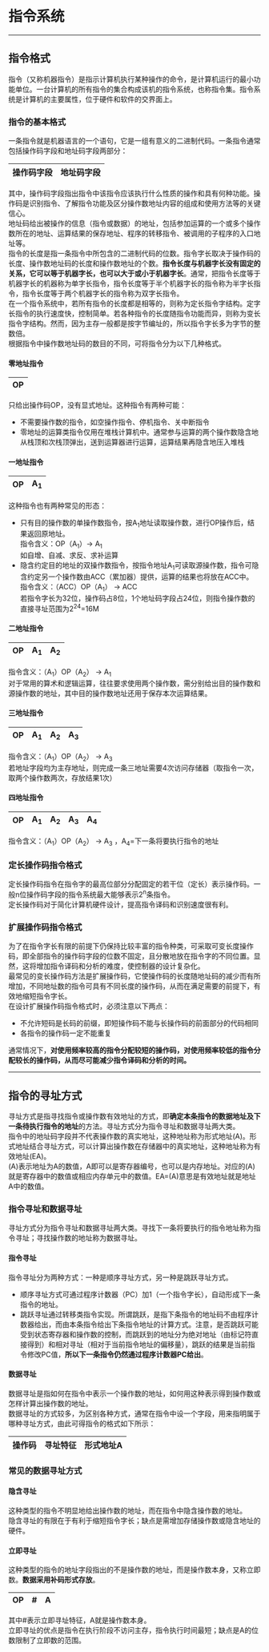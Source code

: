 # 指令系统  
---  
## 指令格式  
指令（又称机器指令）是指示计算机执行某种操作的命令，是计算机运行的最小功能单位。一台计算机的所有指令的集合构成该机的指令系统，也称指令集。指令系统是计算机的主要属性，位于硬件和软件的交界面上。  
### 指令的基本格式  
一条指令就是机器语言的一个语句，它是一组有意义的二进制代码。一条指令通常包括操作码字段和地址码字段两部分：  

|操作码字段|地址码字段|  
|---|---|  

其中，操作码字段指出指令中该指令应该执行什么性质的操作和具有何种功能。操作码是识别指令、了解指令功能及区分操作数地址内容的组成和使用方法等的关键信心。  
地址码给出被操作的信息（指令或数据）的地址，包括参加运算的一个或多个操作数所在的地址、运算结果的保存地址、程序的转移指令、被调用的子程序的入口地址等。  
指令的长度是指一条指令中所包含的二进制代码的位数。指令字长取决于操作码的长度、操作数地址码的长度和操作数地址的个数。**指令长度与机器字长没有固定的关系，它可以等于机器字长，也可以大于或小于机器字长**。通常，把指令长度等于机器字长的机器称为单字长指令，指令长度等于半个机器字长的指令称为半字长指令，指令长度等于两个机器字长的指令称为双字长指令。  
在一个指令系统中，若所有指令的长度都是相等的，则称为定长指令字结构。定字长指令的执行速度快，控制简单。若各种指令的长度随指令功能而异，则称为变长指令字结构。然而，因为主存一般都是按字节编址的，所以指令字长多为字节的整数倍。  
根据指令中操作数地址码的数目的不同，可将指令分为以下几种格式。  
#### 零地址指令  

|OP|  
|---|  

只给出操作码OP，没有显式地址。这种指令有两种可能：  
+ 不需要操作数的指令，如空操作指令、停机指令、关中断指令  
+ 零地址的运算类指令仅用在堆栈计算机中。通常参与运算的两个操作数隐含地从栈顶和次栈顶弹出，送到运算器进行运算，运算结果再隐含地压入堆栈  

#### 一地址指令  

|OP|A<sub>1</sub>|  
|---|---|  

这种指令也有两种常见的形态：  
+ 只有目的操作数的单操作数指令，按A<sub>1</sub>地址读取操作数，进行OP操作后，结果返回原地址。  
指令含义：OP（A<sub>1</sub>）-> A<sub>1</sub>  
如自增、自减、求反、求补运算  
+ 隐含约定目的地址的双操作数指令，按指令地址A<sub>1</sub>可读取源操作数，指令可隐含约定另一个操作数由ACC（累加器）提供，运算的结果也将放在ACC中。
指令含义：（ACC）OP（A<sub>1</sub>） -> ACC  
若指令字长为32位，操作码占8位，1个地址码字段占24位，则指令操作数的直接寻址范围为2<sup>24</sup>=16M  
#### 二地址指令  

|OP|A<sub>1</sub>|A<sub>2</sub>|  
|---|---|---|  

指令含义：（A<sub>1</sub>）OP（A<sub>2</sub>） -> A<sub>1</sub>  
对于常用的算术和逻辑运算，往往要求使用两个操作数，需分别给出目的操作数和源操作数的地址，其中目的操作数地址还用于保存本次运算结果。  
#### 三地址指令  

|OP|A<sub>1</sub>|A<sub>2</sub>|A<sub>3</sub>  
|---|---|---|---|  

指令含义：（A<sub>1</sub>）OP（A<sub>2</sub>） -> A<sub>3</sub>  
若地址字段均为主存地址，则完成一条三地址需要4次访问存储器（取指令一次，取两个操作数两次，存放结果1次）  
#### 四地址指令  

|OP|A<sub>1</sub>|A<sub>2</sub>|A<sub>3</sub>|A<sub>4</sub>|  
|---|---|---|---|--|  

指令含义：（A<sub>1</sub>）OP（A<sub>2</sub>） -> A<sub>3</sub>  ，A<sub>4</sub>=下一条将要执行指令的地址  

### 定长操作码指令格式  
定长操作码指令在指令字的最高位部分分配固定的若干位（定长）表示操作码。一般n位操作码字段的指令系统最大能够表示2<sup>n</sup>条指令。  
定长操作码对于简化计算机硬件设计，提高指令译码和识别速度很有利。  
### 扩展操作码指令格式  
为了在指令字长有限的前提下仍保持比较丰富的指令种类，可采取可变长度操作码，即全部指令的操作码字段的位数不固定，且分散地放在指令字的不同位置。显然，这将增加指令译码和分析的难度，使控制器的设计复杂化。  
最常见的变长操作码方法是扩展操作码，它使操作码的长度随地址码的减少而有所增加，不同地址数的指令可具有不同长度的操作码，从而在满足需要的前提下，有效地缩短指令字长。  
在设计扩展操作码指令格式时，必须注意以下两点：  
+ 不允许短码是长码的前缀，即短操作码不能与长操作码的前面部分的代码相同  
+ 各指令的操作码一定不能重复  

通常情况下，**对使用频率较高的指令分配较短的操作码，对使用频率较低的指令分配较长的操作码，从而尽可能减少指令译码和分析的时间。**  

---  
## 指令的寻址方式  
寻址方式是指寻找指令或操作数有效地址的方式，即**确定本条指令的数据地址及下一条待执行指令的地址**的方法。寻址方式分为指令寻址和数据寻址两大类。  
指令中的地址码字段并不代表操作数的真实地址，这种地址称为形式地址(A)。形式地址结合寻址方式，可以计算出操作数在存储器中的真实地址，这种地址称为有效地址(EA)。  
(A)表示地址为A的数值，A即可以是寄存器编号，也可以是内存地址。对应的(A)就是寄存器中的数值或相应内存单元中的数值。EA=(A)意思是有效地址就是地址A中的数值。  
### 指令寻址和数据寻址  
寻址方式分为指令寻址和数据寻址两大类。寻找下一条将要执行的指令地址称为指令寻址；寻找操作数的地址称为数据寻址。  
#### 指令寻址  
指令寻址分为两种方式：一种是顺序寻址方式，另一种是跳跃寻址方式。  
+ 顺序寻址方式可通过程序计数器（PC）加1（一个指令字长），自动形成下一条指令的地址。  
+ 跳跃寻址通过转移类指令实现。所谓跳跃，是指下条指令的地址码不由程序计数器给出，而由本条指令给出下条指令地址的计算方式。注意，是否跳跃可能受到状态寄存器和操作数的控制，而跳跃到的地址分为绝对地址（由标记符直接得到）和相对寻址（相对于当前指令地址的偏移量），跳跃的结果是当前指令修改PC值，**所以下一条指令仍然通过程序计数器PC给出**。  
#### 数据寻址  
数据寻址是指如何在指令中表示一个操作数的地址，如何用这种表示得到操作数或怎样计算出操作数的地址。  
数据寻址的方式较多，为区别各种方式，通常在指令中设一个字段，用来指明属于哪种寻址方式，由此可得指令的格式如下所示：  

|操作码|寻址特征|形式地址A|  
|---|---|---|  

### 常见的数据寻址方式  
#### 隐含寻址　　
这种类型的指令不明显地给出操作数的地址，而在指令中隐含操作数的地址。  
隐含寻址的有限在于有利于缩短指令字长；缺点是需增加存储操作数或隐含地址的硬件。  
#### 立即寻址  
这种类型的指令的地址字段指出的不是操作数的地址，而是操作数本身，又称立即数。**数据采用补码形式存放**。  

|OP|#|A|  
|---|---|---|  

其中#表示立即寻址特征，A就是操作数本身。  
立即寻址的优点是指令在执行阶段不访问主存，指令执行时间最短；缺点是A的位数限制了立即数的范围。  

